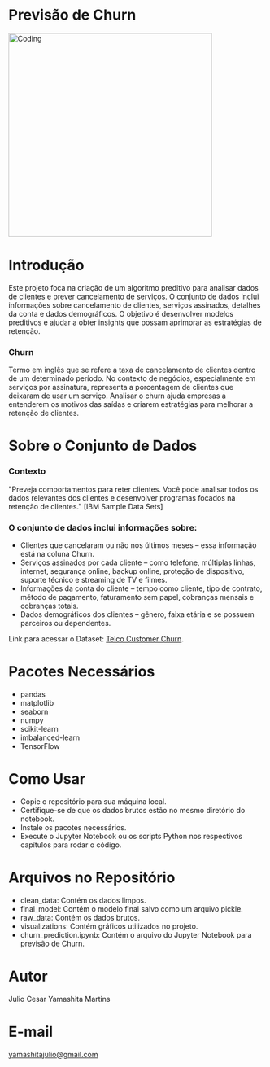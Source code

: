 # Previsão de Churn

<img align="center" alt="Coding" width="400" src="https://propz.com.br/wp-content/uploads/2022/12/capa-6-jpg-1200x900.webp">

# Introdução
Este projeto foca na criação de um algoritmo preditivo para analisar dados de clientes e prever cancelamento de serviços. O conjunto de dados inclui informações sobre cancelamento de clientes, serviços assinados, detalhes da conta e dados demográficos. O objetivo é desenvolver modelos preditivos e ajudar a obter insights que possam aprimorar as estratégias de retenção.

### Churn
Termo em inglês que se refere a taxa de cancelamento de clientes dentro de um determinado período. No contexto de negócios, especialmente em serviços por assinatura, representa a porcentagem de clientes que deixaram de usar um serviço. Analisar o churn ajuda empresas a entenderem os motivos das saídas e criarem estratégias para melhorar a retenção de clientes.

# Sobre o Conjunto de Dados

### Contexto
"Preveja comportamentos para reter clientes. Você pode analisar todos os dados relevantes dos clientes e desenvolver programas focados na retenção de clientes." [IBM Sample Data Sets]

### O conjunto de dados inclui informações sobre:
- Clientes que cancelaram ou não nos últimos meses – essa informação está na coluna Churn.
- Serviços assinados por cada cliente – como telefone, múltiplas linhas, internet, segurança online, backup online, proteção de dispositivo, suporte técnico e streaming de TV e filmes.
- Informações da conta do cliente – tempo como cliente, tipo de contrato, método de pagamento, faturamento sem papel, cobranças mensais e cobranças totais.
- Dados demográficos dos clientes – gênero, faixa etária e se possuem parceiros ou dependentes.
  
Link para acessar o Dataset: [Telco Customer Churn](https://www.kaggle.com/datasets/blastchar/telco-customer-churn).

# Pacotes Necessários
- pandas
- matplotlib
- seaborn
- numpy
- scikit-learn 
- imbalanced-learn
- TensorFlow

# Como Usar
- Copie o repositório para sua máquina local.
- Certifique-se de que os dados brutos estão no mesmo diretório do notebook.
- Instale os pacotes necessários.
- Execute o Jupyter Notebook ou os scripts Python nos respectivos capítulos para rodar o código.

# Arquivos no Repositório
- clean_data: Contém os dados limpos.
- final_model: Contém o modelo final salvo como um arquivo pickle.
- raw_data: Contém os dados brutos.
- visualizations: Contém gráficos utilizados no projeto.
- churn_prediction.ipynb: Contém o arquivo do Jupyter Notebook para previsão de Churn.

# Autor
Julio Cesar Yamashita Martins

# E-mail
yamashitajulio@gmail.com
